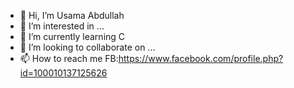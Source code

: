 - 👋 Hi, I’m Usama Abdullah
- 👀 I’m interested in ...
- 🌱 I’m currently learning C
- 💞️ I’m looking to collaborate on ...
- 📫 How to reach me FB:https://www.facebook.com/profile.php?id=100010137125626

<!---
UsamaAbdullahPrime/UsamaAbdullahPrime is a ✨ special ✨ repository because its `README.md` (this file) appears on your GitHub profile.
You can click the Preview link to take a look at your changes.
--->
